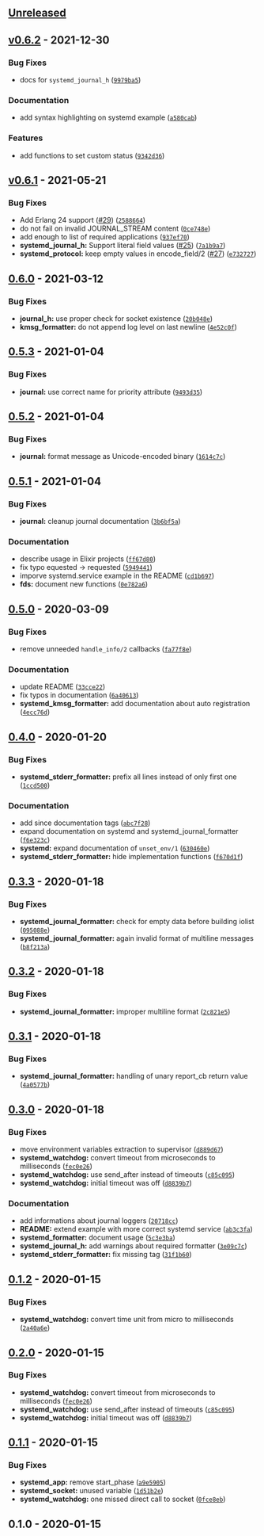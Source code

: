 <a name="unreleased"></a>
## [Unreleased]


<a name="v0.6.2"></a>
## [v0.6.2] - 2021-12-30
### Bug Fixes
- docs for `systemd_journal_h` ([`9979ba5`](https://github.com/hauleth/erlang-systemd/commit/9979ba53c8a0c8d02294cbfb5bf4ba3be4ab4da0))

### Documentation
- add syntax highlighting on systemd example ([`a580cab`](https://github.com/hauleth/erlang-systemd/commit/a580cab9808d0aa8b1ad10fa18409af3c940f1a5))

### Features
- add functions to set custom status ([`9342d36`](https://github.com/hauleth/erlang-systemd/commit/9342d3654981044a3fcbf67fef7fc41cd855b946))


<a name="v0.6.1"></a>
## [v0.6.1] - 2021-05-21
### Bug Fixes
- Add Erlang 24 support ([#29](https://github.com/hauleth/erlang-systemd/issues/29)) ([`2588664`](https://github.com/hauleth/erlang-systemd/commit/2588664af2633ff7b8c3b829eee0bcfc4c324407))
- do not fail on invalid JOURNAL_STREAM content ([`0ce748e`](https://github.com/hauleth/erlang-systemd/commit/0ce748edffcb72bb028733e9ca4707cb30add853))
- add enough to list of required applications ([`937ef70`](https://github.com/hauleth/erlang-systemd/commit/937ef703b4145ee3ad9279018129a9c3a93a9dda))
- **systemd_journal_h:** Support literal field values ([#25](https://github.com/hauleth/erlang-systemd/issues/25)) ([`7a1b9a7`](https://github.com/hauleth/erlang-systemd/commit/7a1b9a7fb2b3e3ec682f9ee9797f9817172a7050))
- **systemd_protocol:** keep empty values in encode_field/2 ([#27](https://github.com/hauleth/erlang-systemd/issues/27)) ([`e732727`](https://github.com/hauleth/erlang-systemd/commit/e732727b0b637eb29e8adc77a4eb46d7ebc0f41a))


<a name="0.6.0"></a>
## [0.6.0] - 2021-03-12
### Bug Fixes
- **journal_h:** use proper check for socket existence ([`20b048e`](https://github.com/hauleth/erlang-systemd/commit/20b048e14c21f74091091cd83c4386b9afeabc2f))
- **kmsg_formatter:** do not append log level on last newline ([`4e52c0f`](https://github.com/hauleth/erlang-systemd/commit/4e52c0f89a08e06b225e40ab9d0ee6f8f605b380))


<a name="0.5.3"></a>
## [0.5.3] - 2021-01-04
### Bug Fixes
- **journal:** use correct name for priority attribute ([`9493d35`](https://github.com/hauleth/erlang-systemd/commit/9493d35f8c99645472836b3e13e5e30372ee3350))


<a name="0.5.2"></a>
## [0.5.2] - 2021-01-04
### Bug Fixes
- **journal:** format message as Unicode-encoded binary ([`1614c7c`](https://github.com/hauleth/erlang-systemd/commit/1614c7cedc592ecbf375149a1e0de6bfd180301c))


<a name="0.5.1"></a>
## [0.5.1] - 2021-01-04
### Bug Fixes
- **journal:** cleanup journal documentation ([`3b6bf5a`](https://github.com/hauleth/erlang-systemd/commit/3b6bf5aafe4bf3e364be4bb54654dcf2c96c9163))

### Documentation
- describe usage in Elixir projects ([`ff67d80`](https://github.com/hauleth/erlang-systemd/commit/ff67d808114e6aaeb6a338357c3b5ca7986040ca))
- fix typo equested -> requested ([`5949441`](https://github.com/hauleth/erlang-systemd/commit/5949441e63fba06c6f8c01c8951ffe81dfd354fe))
- imporve systemd.service example in the README ([`cd1b697`](https://github.com/hauleth/erlang-systemd/commit/cd1b697c8d4326fcec50cf8b85ab57e5d221bd63))
- **fds:** document new functions ([`0e782a6`](https://github.com/hauleth/erlang-systemd/commit/0e782a6635b104b52c49c4027733bf9e5b9b65e1))


<a name="0.5.0"></a>
## [0.5.0] - 2020-03-09
### Bug Fixes
- remove unneeded `handle_info/2` callbacks ([`fa77f8e`](https://github.com/hauleth/erlang-systemd/commit/fa77f8eb04d4cb46e9c8c42c60f9758276b7f0d9))

### Documentation
- update README ([`33cce22`](https://github.com/hauleth/erlang-systemd/commit/33cce223d7d629e86f7ccb8eb739b0c03238c655))
- fix typos in documentation ([`6a40613`](https://github.com/hauleth/erlang-systemd/commit/6a406132a090f029ae5e7174dd03f8674b14fc64))
- **systemd_kmsg_formatter:** add documentation about auto registration ([`4ecc76d`](https://github.com/hauleth/erlang-systemd/commit/4ecc76dbdd280b6942ccb9884cbb8195eb5e02c4))


<a name="0.4.0"></a>
## [0.4.0] - 2020-01-20
### Bug Fixes
- **systemd_stderr_formatter:** prefix all lines instead of only first one ([`1ccd500`](https://github.com/hauleth/erlang-systemd/commit/1ccd5002e7ab9e884a9947c948a46fd3ac93870e))

### Documentation
- add since documentation tags ([`abc7f28`](https://github.com/hauleth/erlang-systemd/commit/abc7f286390f855e9577c1488ea6d954ab8efc87))
- expand documentation on systemd and systemd_journal_formatter ([`f6e323c`](https://github.com/hauleth/erlang-systemd/commit/f6e323c2e764fe9d47dc0f1455af6e10755bc580))
- **systemd:** expand documentation of `unset_env/1` ([`630460e`](https://github.com/hauleth/erlang-systemd/commit/630460e40e0b0b8ff169547ef8737698f2a1db2e))
- **systemd_stderr_formatter:** hide implementation functions ([`f670d1f`](https://github.com/hauleth/erlang-systemd/commit/f670d1f2389a9a5a587f42be8ddc5c61b0cf3562))


<a name="0.3.3"></a>
## [0.3.3] - 2020-01-18
### Bug Fixes
- **systemd_journal_formatter:** check for empty data before building iolist ([`095088e`](https://github.com/hauleth/erlang-systemd/commit/095088eeed308869505bacc5a10af338e6f241b9))
- **systemd_journal_formatter:** again invalid format of multiline messages ([`b8f213a`](https://github.com/hauleth/erlang-systemd/commit/b8f213af5a51a06ca41badbb01669b7c0e64cd08))


<a name="0.3.2"></a>
## [0.3.2] - 2020-01-18
### Bug Fixes
- **systemd_journal_formatter:** improper multiline format ([`2c821e5`](https://github.com/hauleth/erlang-systemd/commit/2c821e5a9d3073fcf84ada2c7cff47f760e2f51e))


<a name="0.3.1"></a>
## [0.3.1] - 2020-01-18
### Bug Fixes
- **systemd_journal_formatter:** handling of unary report_cb return value ([`4a0577b`](https://github.com/hauleth/erlang-systemd/commit/4a0577b42db54bd67c54489b187e842c4638d423))


<a name="0.3.0"></a>
## [0.3.0] - 2020-01-18
### Bug Fixes
- move environment variables extraction to supervisor ([`d889d67`](https://github.com/hauleth/erlang-systemd/commit/d889d6739c6da10fb5d9efb0b7518ba0144b8721))
- **systemd_watchdog:** convert timeout from microseconds to milliseconds ([`fec0e26`](https://github.com/hauleth/erlang-systemd/commit/fec0e26f2bfe964df0c8eb96b1f1f0723add84b5))
- **systemd_watchdog:** use send_after instead of timeouts ([`c85c095`](https://github.com/hauleth/erlang-systemd/commit/c85c09558009bfca9dbb1b4286823539451ea83b))
- **systemd_watchdog:** initial timeout was off ([`d8839b7`](https://github.com/hauleth/erlang-systemd/commit/d8839b7d126a717a2d98bdaeec44b48d48c6b54a))

### Documentation
- add informations about journal loggers ([`20718cc`](https://github.com/hauleth/erlang-systemd/commit/20718cc553270783b476bd9ee08b338e038c4fc3))
- **README:** extend example with more correct systemd service ([`ab3c3fa`](https://github.com/hauleth/erlang-systemd/commit/ab3c3fa85899b9a797197b6d24b55099e0fb71a9))
- **systemd_formatter:** document usage ([`5c3e3ba`](https://github.com/hauleth/erlang-systemd/commit/5c3e3bab79ac4e4bbef558be89192c552ec3ee65))
- **systemd_journal_h:** add warnings about required formatter ([`3e09c7c`](https://github.com/hauleth/erlang-systemd/commit/3e09c7cac642233900bb8e52a9d43888ff5b6f8e))
- **systemd_stderr_formatter:** fix missing tag ([`31f1b60`](https://github.com/hauleth/erlang-systemd/commit/31f1b60ed023f665b16d51a98efce1403db960cf))


<a name="0.1.2"></a>
## [0.1.2] - 2020-01-15
### Bug Fixes
- **systemd_watchdog:** convert time unit from micro to milliseconds ([`2a40a6e`](https://github.com/hauleth/erlang-systemd/commit/2a40a6e30fd5052bbf59ad3524230211e2993693))


<a name="0.2.0"></a>
## [0.2.0] - 2020-01-15
### Bug Fixes
- **systemd_watchdog:** convert timeout from microseconds to milliseconds ([`fec0e26`](https://github.com/hauleth/erlang-systemd/commit/fec0e26f2bfe964df0c8eb96b1f1f0723add84b5))
- **systemd_watchdog:** use send_after instead of timeouts ([`c85c095`](https://github.com/hauleth/erlang-systemd/commit/c85c09558009bfca9dbb1b4286823539451ea83b))
- **systemd_watchdog:** initial timeout was off ([`d8839b7`](https://github.com/hauleth/erlang-systemd/commit/d8839b7d126a717a2d98bdaeec44b48d48c6b54a))


<a name="0.1.1"></a>
## [0.1.1] - 2020-01-15
### Bug Fixes
- **systemd_app:** remove start_phase ([`a9e5905`](https://github.com/hauleth/erlang-systemd/commit/a9e5905f2e00dcb76ae8243d9415e15bb1e3f3ed))
- **systemd_socket:** unused variable ([`1d51b2e`](https://github.com/hauleth/erlang-systemd/commit/1d51b2eeac8a7d13836808a8f71b71480b32541c))
- **systemd_watchdog:** one missed direct call to socket ([`0fce8eb`](https://github.com/hauleth/erlang-systemd/commit/0fce8eb1f3880d10d0c88f1356a7bc894ffeae8d))


<a name="0.1.0"></a>
## 0.1.0 - 2020-01-15

[Unreleased]: https://github.com/hauleth/erlang-systemd/compare/v0.6.2...HEAD
[v0.6.2]: https://github.com/hauleth/erlang-systemd/compare/v0.6.1...v0.6.2
[v0.6.1]: https://github.com/hauleth/erlang-systemd/compare/0.6.0...v0.6.1
[0.6.0]: https://github.com/hauleth/erlang-systemd/compare/0.5.3...0.6.0
[0.5.3]: https://github.com/hauleth/erlang-systemd/compare/0.5.2...0.5.3
[0.5.2]: https://github.com/hauleth/erlang-systemd/compare/0.5.1...0.5.2
[0.5.1]: https://github.com/hauleth/erlang-systemd/compare/0.5.0...0.5.1
[0.5.0]: https://github.com/hauleth/erlang-systemd/compare/0.4.0...0.5.0
[0.4.0]: https://github.com/hauleth/erlang-systemd/compare/0.3.3...0.4.0
[0.3.3]: https://github.com/hauleth/erlang-systemd/compare/0.3.2...0.3.3
[0.3.2]: https://github.com/hauleth/erlang-systemd/compare/0.3.1...0.3.2
[0.3.1]: https://github.com/hauleth/erlang-systemd/compare/0.3.0...0.3.1
[0.3.0]: https://github.com/hauleth/erlang-systemd/compare/0.1.2...0.3.0
[0.1.2]: https://github.com/hauleth/erlang-systemd/compare/0.2.0...0.1.2
[0.2.0]: https://github.com/hauleth/erlang-systemd/compare/0.1.1...0.2.0
[0.1.1]: https://github.com/hauleth/erlang-systemd/compare/0.1.0...0.1.1
